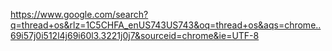 https://www.google.com/search?q=thread+os&rlz=1C5CHFA_enUS743US743&oq=thread+os&aqs=chrome..69i57j0i512l4j69i60l3.3221j0j7&sourceid=chrome&ie=UTF-8